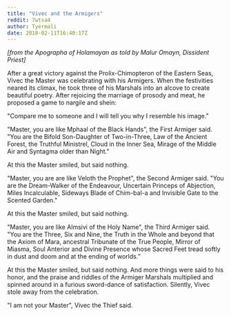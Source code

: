 ```yaml
---
title: "Vivec and the Armigers"
reddit: 7wtsa4
author: Tyermali
date: 2018-02-11T16:40:17Z
---
```


*[from the Apographa of Holamayan as told by Malur Omayn, Dissident Priest]*

After a great victory against the Prolix-Chimopteron of the Eastern Seas, Vivec the Master was celebrating with his Armigers. When the festivities neared its climax, he took three of his Marshals into an alcove to create beautiful poetry. After rejoicing the marriage of prosody and meat, he proposed a game to nargile and shein: 

"Compare me to someone and I will tell you why I resemble his image."

"Master, you are like Mphaal of the Black Hands", the First Armiger said. "You are the Bifold Son-Daughter of Two-in-Three, Law of the Ancient Forest, the Truthful Ministrel, Cloud in the Inner Sea, Mirage of the Middle Air and Syntagma older than Night."

At this the Master smiled, but said nothing. 

"Master, you are are like Veloth the Prophet", the Second Armiger said. "You are the Dream-Walker of the Endeavour, Uncertain Princeps of Abjection, Miles Incalculable, Sideways Blade of Chim-bal-a and Invisible Gate to the Scented Garden."

At this the Master smiled, but said nothing. 

"Master, you are like Almsivi of the Holy Name", the Third Armiger said. "You are the Three, Six and Nine, the Truth in the Whole and beyond that the Axiom of Mara, ancestral Tribunate of the True People, Mirror of Miasma, Soul Anterior and Divine Presence whose Sacred Feet tread softly in dust and doom and at the ending of worlds.”

At this the Master smiled, but said nothing. And more things were said to his honor, and the praise and riddles of the Armiger Marshals multiplied and spinned around in a furious sword-dance of satisfaction. Silently, Vivec stole away from the celebration. 

"I am not your Master", Vivec the Thief said. 
